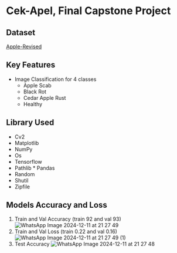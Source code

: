 # Cek-Apel, Final Capstone Project

## Dataset

[Apple-Revised](https://www.kaggle.com/datasets/ezziomonk/apple-revised/data)

## Key Features

* Image Classification for 4 classes
  - Apple Scab
  - Black Rot
  - Cedar Apple Rust  
  - Healthy

## Library Used

* Cv2
* Matplotlib
* NumPy
* Os
* Tensorflow
* Pathlib
* Pandas
* Random
* Shutil
* Zipfile

## Models Accuracy and Loss

1. Train and Val Accuracy (train 92 and val 93)
![WhatsApp Image 2024-12-11 at 21 27 49](https://github.com/user-attachments/assets/c9c8b0f7-b77d-4108-a9f9-be4c3f3990d2)
2. Train and Val Loss (train 0.22 and val 0.16)
![WhatsApp Image 2024-12-11 at 21 27 49 (1)](https://github.com/user-attachments/assets/a4047e1c-f439-41d7-85de-8c9cd2b89d8b)
3. Test Accuracy
![WhatsApp Image 2024-12-11 at 21 27 48](https://github.com/user-attachments/assets/dcc1f25a-35d8-4174-b92d-6771e70aab74)


